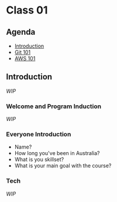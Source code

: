 # Class 01

## Agenda

 - [Introduction](#introduction)
 - [Git 101](git/PITCHME.md)
 - [AWS 101](aws101/README.md)

## Introduction

*WIP*

### Welcome and Program Induction

*WIP*

### Everyone Introduction

- Name?
- How long you've been in Australia?
- What is you skillset?
- What is your main goal with the course?

### Tech

*WIP*

